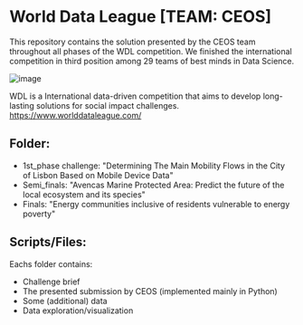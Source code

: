 # World Data League [TEAM: CEOS]
This repository contains the solution presented by the CEOS team throughout all phases of the WDL competition. 
We finished the international competition in third position among 29 teams of best minds in Data Science.

![image](https://github.com/AMfeta99/World_Data_League_CEOS/assets/74252797/a138c383-60cc-4217-958d-c8c108c05125)

WDL is a International data-driven competition that aims to develop long-lasting solutions for social impact challenges.
https://www.worlddataleague.com/


## Folder:
- 1st_phase challenge: "Determining The Main Mobility Flows in the City of Lisbon Based on Mobile Device Data"
- Semi_finals: "Avencas Marine Protected Area: Predict the future of the local ecosystem and its species"
- Finals: "Energy communities inclusive of residents vulnerable to energy poverty"

## Scripts/Files:
Eachs folder contains:
- Challenge brief
- The presented submission by CEOS (implemented mainly in Python)
- Some (additional) data
- Data exploration/visualization
